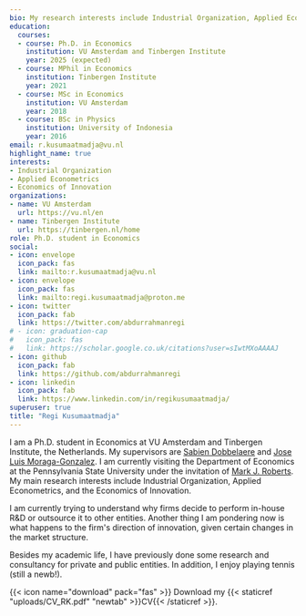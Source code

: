 ```yaml
---
bio: My research interests include Industrial Organization, Applied Econometrics, and the Economics of Innovation
education:
  courses:
  - course: Ph.D. in Economics
    institution: VU Amsterdam and Tinbergen Institute
    year: 2025 (expected)
  - course: MPhil in Economics
    institution: Tinbergen Institute
    year: 2021
  - course: MSc in Economics
    institution: VU Amsterdam
    year: 2018
  - course: BSc in Physics
    institution: University of Indonesia
    year: 2016
email: r.kusumaatmadja@vu.nl
highlight_name: true
interests:
- Industrial Organization
- Applied Econometrics
- Economics of Innovation
organizations:
- name: VU Amsterdam
  url: https://vu.nl/en
- name: Tinbergen Institute
  url: https://tinbergen.nl/home
role: Ph.D. student in Economics
social:
- icon: envelope
  icon_pack: fas
  link: mailto:r.kusumaatmadja@vu.nl
- icon: envelope
  icon_pack: fas
  link: mailto:regi.kusumaatmadja@proton.me
- icon: twitter
  icon_pack: fab
  link: https://twitter.com/abdurrahmanregi
# - icon: graduation-cap
#   icon_pack: fas
#   link: https://scholar.google.co.uk/citations?user=sIwtMXoAAAAJ
- icon: github
  icon_pack: fab
  link: https://github.com/abdurrahmanregi
- icon: linkedin
  icon_pack: fab
  link: https://www.linkedin.com/in/regikusumaatmadja/
superuser: true
title: "Regi Kusumaatmadja"
---
```


I am a Ph.D. student in Economics at VU Amsterdam and Tinbergen Institute, the Netherlands. My supervisors are <a href="https://research.vu.nl/en/persons/sabien-dobbelaere" target="_blank">Sabien Dobbelaere</a> and <a href="https://sites.google.com/view/joseluismoraga/" target="_blank">Jose Luis Moraga-Gonzalez</a>. I am currently visiting the Department of Economics at the Pennsylvania State University under the invitation of <a href="http://personal.psu.edu/m7r/" target="_blank">Mark J. Roberts</a>. My main research interests include Industrial Organization, Applied Econometrics, and the Economics of Innovation. 

I am currently trying to understand why firms decide to perform in-house R&D or outsource it to other entities. Another thing I am pondering now is what happens to the firm's direction of innovation, given certain changes in the market structure.

Besides my academic life, I have previously done some research and consultancy for private and public entities. In addition, I enjoy playing tennis (still a newb!).

{{< icon name="download" pack="fas" >}} Download my {{< staticref "uploads/CV_RK.pdf" "newtab" >}}CV{{< /staticref >}}.
